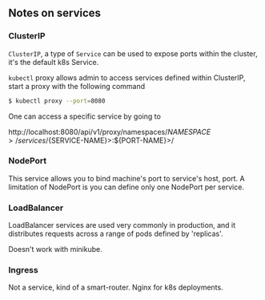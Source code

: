 ## Notes on services

### ClusterIP

`ClusterIP`, a type of `Service` can be used to expose ports within the cluster, it's the default k8s Service.

`kubectl` proxy allows admin to access services defined within ClusterIP, start a proxy with the following command

```sh
$ kubectl proxy --port=8080
```

One can access a specific service by going to

http://localhost:8080/api/v1/proxy/namespaces/${NAMESPACE}>/services/${SERVICE-NAME}>:${PORT-NAME}>/


### NodePort

This service allows you to bind machine's port to service's host, port. A limitation of NodePort is you can define only one NodePort per service.

### LoadBalancer

LoadBalancer services are used very commonly in production, and it distributes requests across a range of pods defined by 'replicas'.

Doesn't work with minikube.

### Ingress

Not a service, kind of a smart-router. Nginx for k8s deployments.
